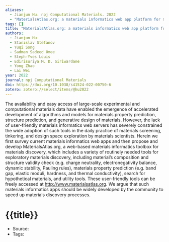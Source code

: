 ```yaml
---
aliases:
  - Jianjun Hu. npj Computational Materials. 2022
  - "MaterialsAtlas.org: a materials informatics web app platform for materials discovery and survey of state-of-the-art"
tags: []
title: "MaterialsAtlas.org: a materials informatics web app platform for materials discovery and survey of state-of-the-art"
authors:
  - Jianjun Hu
  - Stanislav Stefanov
  - Yuqi Song
  - Sadman Sadeed Omee
  - Steph-Yves Louis
  - Edirisuriya M. D. Siriwardane
  - Yong Zhao
  - Lai Wei
year: 2022
journal: npj Computational Materials
doi: https://doi.org/10.1038/s41524-022-00750-6
zotero: zotero://select/items/@hu2022
---
```

<!-- START_ABSTRACT -->
The availability and easy access of large-scale experimental and computational materials data have enabled the emergence of accelerated development of algorithms and models for materials property prediction, structure prediction, and generative design of materials. However, the lack of user-friendly materials informatics web servers has severely constrained the wide adoption of such tools in the daily practice of materials screening, tinkering, and design space exploration by materials scientists. Herein we first survey current materials informatics web apps and then propose and develop MaterialsAtlas.org, a web-based materials informatics toolbox for materials discovery, which includes a variety of routinely needed tools for exploratory materials discovery, including material’s composition and structure validity check (e.g. charge neutrality, electronegativity balance, dynamic stability, Pauling rules), materials property prediction (e.g. band gap, elastic moduli, hardness, and thermal conductivity), search for hypothetical materials, and utility tools. These user-friendly tools can be freely accessed at http://www.materialsatlas.org. We argue that such materials informatics apps should be widely developed by the community to speed up materials discovery processes.
<!-- END_ABSTRACT -->

<!-- START_TEMPLATE -->
# {{title}}

- Source:
- Tags: 
<!-- END_TEMPLATE -->